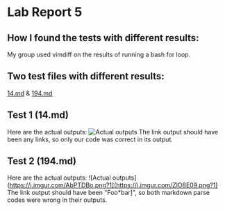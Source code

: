 # Lab Report 5

## How I found the tests with different results:

My group used vimdiff on the results of running a bash for loop.

## Two test files with different results:

[14.md](https://github.com/nidhidhamnani/markdown-parser/blob/8dd87e6914ae40a4321aac8e2483e349de40b03c/test-files/14.md) & 
[194.md](https://github.com/nidhidhamnani/markdown-parser/blob/8dd87e6914ae40a4321aac8e2483e349de40b03c/test-files/194.md)

## Test 1 (14.md)
Here are the actual outputs:
![Actual outputs](https://i.imgur.com/AbPTDBo.png?1)
The link output should have been any links, so only our code was correct in its output.

## Test 2 (194.md)
Here are the actual outputs:
![Actual outputs](https://i.imgur.com/AbPTDBo.png?1](https://i.imgur.com/ZlO8E09.png?1)
The link output should have been "Foo*bar]", so both markdown parse codes were wrong in their outputs.
